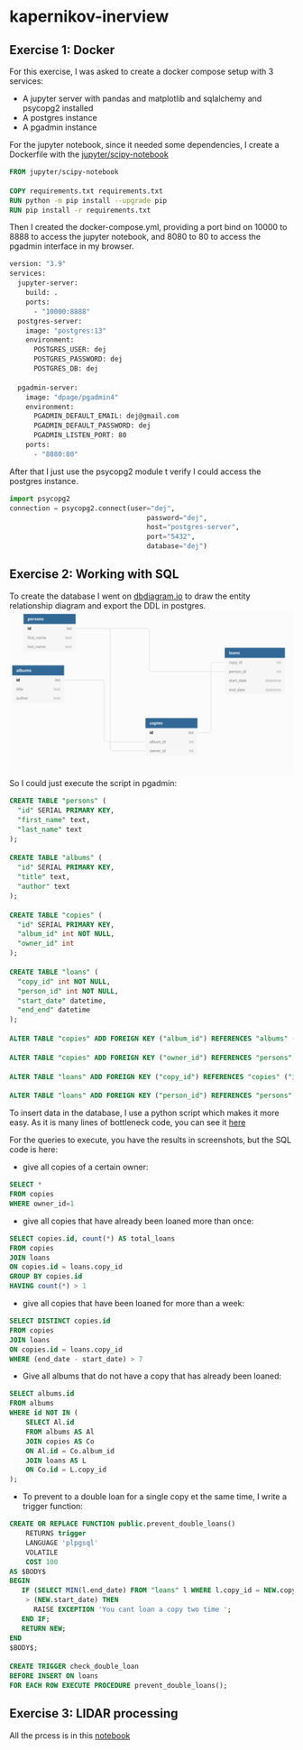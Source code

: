 # kapernikov-inerview
## Exercise 1: Docker


For this exercise, I was asked to create a docker compose setup with 3 services:
- A jupyter server with  pandas and matplotlib and sqlalchemy and psycopg2 installed
- A postgres instance
- A pgadmin instance

For the jupyter notebook, since it needed some dependencies, I create a Dockerfile with the [jupyter/scipy-notebook](https://hub.docker.com/r/jupyter/scipy-notebook/dockerfile) 
```dockerfile
FROM jupyter/scipy-notebook

COPY requirements.txt requirements.txt
RUN python -m pip install --upgrade pip
RUN pip install -r requirements.txt
```

Then I created the docker-compose.yml, providing a port bind on 10000 to 8888 to access the jupyter notebook, and 8080 to 80 to access the pgadmin interface in my browser. 
```dockerfile
version: "3.9"
services:
  jupyter-server:
    build: .
    ports:
      - "10000:8888"
  postgres-server:
    image: "postgres:13"
    environment:
      POSTGRES_USER: dej 
      POSTGRES_PASSWORD: dej 
      POSTGRES_DB: dej

  pgadmin-server:
    image: "dpage/pgadmin4"
    environment:
      PGADMIN_DEFAULT_EMAIL: dej@gmail.com
      PGADMIN_DEFAULT_PASSWORD: dej
      PGADMIN_LISTEN_PORT: 80
    ports:
      - "8080:80"

```
After that I just use the psycopg2 module t verify I could access the postgres instance.
```python
import psycopg2
connection = psycopg2.connect(user="dej",
                                  password="dej",
                                  host="postgres-server",
                                  port="5432",
                                  database="dej")
```
## Exercise 2: Working with SQL

To create the database I went on [dbdiagram.io](https://www.dbdiagram.io) to draw the entity relationship diagram and export the DDL in postgres.
![ERD diagram](exos1_2/erd.png)
So I could just execute the script in pgadmin:
```sql
CREATE TABLE "persons" (
  "id" SERIAL PRIMARY KEY,
  "first_name" text,
  "last_name" text
);

CREATE TABLE "albums" (
  "id" SERIAL PRIMARY KEY,
  "title" text,
  "author" text
);

CREATE TABLE "copies" (
  "id" SERIAL PRIMARY KEY,
  "album_id" int NOT NULL,
  "owner_id" int
);

CREATE TABLE "loans" (
  "copy_id" int NOT NULL,
  "person_id" int NOT NULL,
  "start_date" datetime,
  "end_end" datetime
);

ALTER TABLE "copies" ADD FOREIGN KEY ("album_id") REFERENCES "albums" ("id");

ALTER TABLE "copies" ADD FOREIGN KEY ("owner_id") REFERENCES "persons" ("id");

ALTER TABLE "loans" ADD FOREIGN KEY ("copy_id") REFERENCES "copies" ("id");

ALTER TABLE "loans" ADD FOREIGN KEY ("person_id") REFERENCES "persons" ("id");

```
To insert data in the database, I use a python script which makes it more easy. As it is many lines of bottleneck code, you can see it [here](exos1_2/insertion_in_tables.ipynb)

For the queries to execute, you have the results in screenshots, but the SQL code is here:
- give all copies of a certain owner:
```sql
SELECT *
FROM copies
WHERE owner_id=1
```
- give all copies that have already been loaned more than once:
```sql
SELECT copies.id, count(*) AS total_loans
FROM copies
JOIN loans
ON copies.id = loans.copy_id
GROUP BY copies.id
HAVING count(*) > 1
```
- give all copies that have been loaned for more than a week:
```sql
SELECT DISTINCT copies.id
FROM copies
JOIN loans
ON copies.id = loans.copy_id
WHERE (end_date - start_date) > 7
```
- Give all albums that do not have a copy that has already been loaned:
```sql
SELECT albums.id
FROM albums
WHERE id NOT IN (
	SELECT Al.id
	FROM albums AS Al
	JOIN copies AS Co
	ON Al.id = Co.album_id
	JOIN loans AS L
	ON Co.id = L.copy_id
);
```
- To prevent to a double loan for a single copy et the same time, I write a trigger function:
```sql
CREATE OR REPLACE FUNCTION public.prevent_double_loans()
    RETURNS trigger
    LANGUAGE 'plpgsql'
    VOLATILE
    COST 100
AS $BODY$
BEGIN
   IF (SELECT MIN(l.end_date) FROM "loans" l WHERE l.copy_id = NEW.copy_id)
    > (NEW.start_date) THEN
      RAISE EXCEPTION 'You cant loan a copy two time ';
   END IF;
   RETURN NEW;
END
$BODY$;

CREATE TRIGGER check_double_loan
BEFORE INSERT ON loans
FOR EACH ROW EXECUTE PROCEDURE prevent_double_loans();
```

## Exercise 3: LIDAR processing

All the prcess is in this [notebook](exo3/lidar_processing.ipynb)


